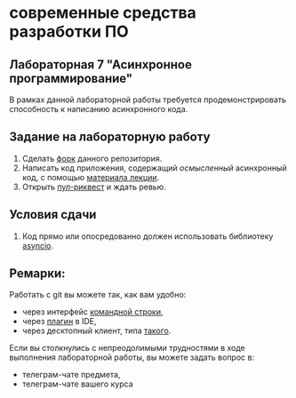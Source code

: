 # современные средства разработки ПО
## Лабораторная 7 "Асинхронное программирование"
В рамках данной лабораторной работы требуется продемонстрировать способность к написанию асинхронного кода.
## Задание на лабораторную работу
1. Сделать [форк](https://docs.github.com/en/get-started/quickstart/fork-a-repo) данного репозитория.
2. Написать код приложения, содержащий *осмысленный* асинхронный код, с помощью [материала лекции](https://github.com/xtrueman/prog_instruments/raw/main/presentations/Async.pptx).
6. Открыть [пул-риквест](https://docs.github.com/en/pull-requests/collaborating-with-pull-requests/proposing-changes-to-your-work-with-pull-requests/creating-a-pull-request-from-a-fork) и ждать ревью.
## Условия сдачи
1. Код прямо или опосредованно должен использовать библиотеку [asyncio](https://pypi.org/project/asyncio/).
## Ремарки:
Работать с git вы можете так, как вам удобно:
* через интерфейс [командной строки](https://git-scm.com/book/en/v2/Getting-Started-Installing-Git),
* через [плагин](https://www.jetbrains.com/help/pycharm/set-up-a-git-repository.html#fetch) в IDE,
* через десктопный клиент, типа [такого](https://desktop.github.com/).

Если вы столкнулись с непреодолимыми трудностями в ходе выполнения лабораторной работы, вы можете задать вопрос в:
* телеграм-чате предмета,
* телеграм-чате вашего курса
